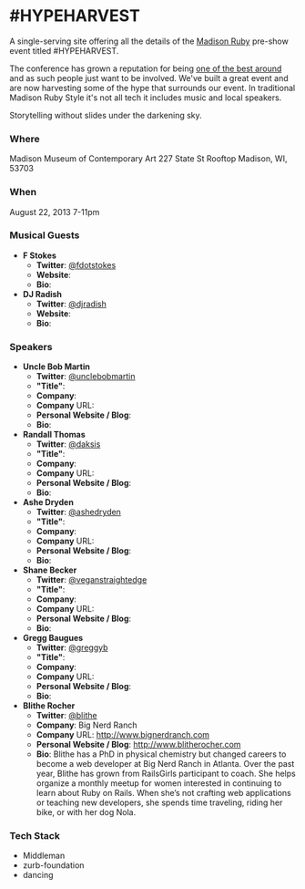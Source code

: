 # #HYPEHARVEST

A single-serving site offering all the details of the [Madison Ruby](http://madisonruby.org) pre-show event titled #HYPEHARVEST.

The conference has grown a reputation for being [one of the best around](https://twitter.com/steveklabnik/status/361624150286155777) and as such people just want to be involved. We've built a great event and are now harvesting some of the hype that surrounds our event. In traditional Madison Ruby Style it's not all tech it includes music and local speakers.

Storytelling without slides under the darkening sky.

### Where

  Madison Museum of Contemporary Art
  227 State St
  Rooftop
  Madison, WI, 53703

### When

August 22, 2013 7-11pm

### Musical Guests

- **F Stokes**
  - **Twitter**: [@fdotstokes](https://twitter.com/fdotstokes)
  - **Website**: 
  - **Bio**:  
- **DJ Radish**
  - **Twitter**: [@djradish](https://twitter.com/djradish)
  - **Website**: 
  - **Bio**: 

### Speakers

- **Uncle Bob Martin**
  - **Twitter**: [@unclebobmartin](https://twitter.com/unclebobmartin)
  - **"Title"**: 
  - **Company**: 
  - **Company** URL:
  - **Personal Website / Blog**:
  - **Bio**: 
- **Randall Thomas**
  - **Twitter**: [@daksis](https://twitter.com/daksis)
  - **"Title"**: 
  - **Company**: 
  - **Company** URL:
  - **Personal Website / Blog**:
  - **Bio**: 
- **Ashe Dryden**
  - **Twitter**: [@ashedryden](https://twitter.com/ashedryden)
  - **"Title"**: 
  - **Company**: 
  - **Company** URL:
  - **Personal Website / Blog**:
  - **Bio**: 
- **Shane Becker**
  - **Twitter**: [@veganstraightedge](https://twitter.com/veganstraightedge)
  - **"Title"**: 
  - **Company**: 
  - **Company** URL:
  - **Personal Website / Blog**:
  - **Bio**: 
- **Gregg Baugues**
  - **Twitter**: [@greggyb](https://twitter.com/greggyb)
  - **"Title"**: 
  - **Company**: 
  - **Company** URL:
  - **Personal Website / Blog**:
  - **Bio**: 
- **Blithe Rocher**
  - **Twitter**: [@blithe](https://twitter.com/blithe)
  - **Company**: Big Nerd Ranch
  - **Company** URL: http://www.bignerdranch.com
  - **Personal Website / Blog**: http://www.blitherocher.com
  - **Bio**: Blithe has a PhD in physical chemistry but changed careers to become a web developer at Big Nerd Ranch in Atlanta. Over the past year, Blithe has grown from RailsGirls participant to coach. She helps organize a monthly meetup for women interested in continuing to learn about Ruby on Rails. When she’s not crafting web applications or teaching new developers, she spends time traveling, riding her bike, or with her dog Nola.

### Tech Stack

- Middleman
- zurb-foundation
- dancing
